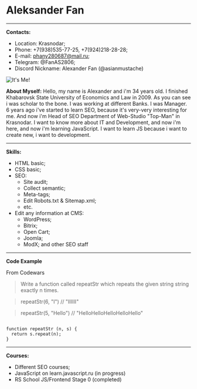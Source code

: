 # Aleksander Fan
___
**Contacts:** 
  * Location: Krasnodar;
  * Phone: +7(938)535-77-25, +7(924)218-28-28;
  * E-mail: phany280687@mail.ru;
  * Telegram: @FanAS2806;
  * Discord Nickname: Alexander Fan (@asianmustache)

  ![It's Me!](https://avatars.githubusercontent.com/u/82396015?s=400&u=26b02992258bebdb60e3387ad4125fd90de0e074&v=4)

  **About Myself:** 
   Hello, my name is Alexander and i'm 34 years old. I finished Khabarovsk State University of Economics and Law in 2009. 
   As you can see i was scholar to the bone. I was working at different Banks. I was Manager.
   6 years ago i've started to learn SEO, because it's very-very interesting for me.  And now i'm Head of SEO Department of Web-Studio "Top-Man" in Krasnodar. 
   I want to know more about IT and Development, and now i'm here, and now i'm learning JavaScript.
   I want to learn JS because i want to create new, i want to development.
   ***

   **Skills:**
 * HTML basic;
 * CSS basic;
 * SEO:
    * Site audit;
    * Collect semantic;
    * Meta-tags;
    * Edit Robots.txt & Sitemap.xml;
    * etc.
* Edit any information at CMS:
    * WordPress;
    * Bitrix;
    * Open Cart;
    * Joomla;
    * ModX;
and other SEO staff
---
**Code Example**

From Codewars
>Write a function called repeatStr which repeats the given string string exactly n times.

>repeatStr(6, "I") // "IIIIII"

>repeatStr(5, "Hello") // "HelloHelloHelloHelloHello"

```

function repeatStr (n, s) {
  return s.repeat(n);
}

```

---
**Courses:**
 * Different SEO courses;
 * JavaScript on learn.javascript.ru (in progress)
* RS School JS/Frontend Stage 0 (completed)